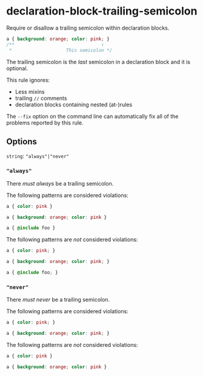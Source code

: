 # declaration-block-trailing-semicolon

Require or disallow a trailing semicolon within declaration blocks.

```css
a { background: orange; color: pink; }
/**                                ↑
 *                    This semicolon */
```

The trailing semicolon is the *last* semicolon in a declaration block and it is optional.

This rule ignores:

-   Less mixins
-   trailing `//` comments
-   declaration blocks containing nested (at-)rules

The `--fix` option on the command line can automatically fix all of the problems reported by this rule.

## Options

`string`: `"always"|"never"`

### `"always"`

There *must always* be a trailing semicolon.

The following patterns are considered violations:

```css
a { color: pink }
```

```css
a { background: orange; color: pink }
```

```css
a { @include foo }
```

The following patterns are *not* considered violations:

```css
a { color: pink; }
```

```css
a { background: orange; color: pink; }
```

```css
a { @include foo; }
```

### `"never"`

There *must never* be a trailing semicolon.

The following patterns are considered violations:

```css
a { color: pink; }
```

```css
a { background: orange; color: pink; }
```

The following patterns are *not* considered violations:

```css
a { color: pink }
```

```css
a { background: orange; color: pink }
```
